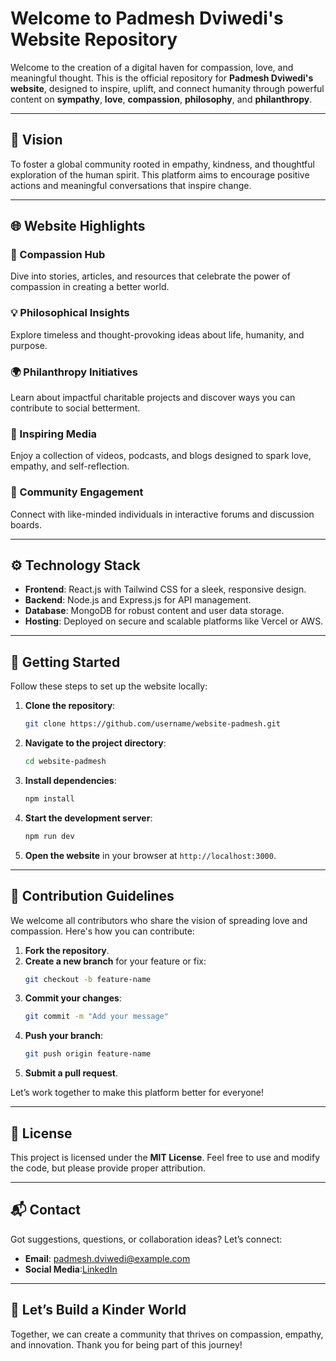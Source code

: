 # Welcome to Padmesh Dviwedi's Website Repository

Welcome to the creation of a digital haven for compassion, love, and meaningful thought. This is the official repository for **Padmesh Dviwedi's website**, designed to inspire, uplift, and connect humanity through powerful content on **sympathy**, **love**, **compassion**, **philosophy**, and **philanthropy**.

---

## 🌟 Vision
To foster a global community rooted in empathy, kindness, and thoughtful exploration of the human spirit. This platform aims to encourage positive actions and meaningful conversations that inspire change.

---

## 🌐 Website Highlights

### 🫶 Compassion Hub
Dive into stories, articles, and resources that celebrate the power of compassion in creating a better world.

### 💡 Philosophical Insights
Explore timeless and thought-provoking ideas about life, humanity, and purpose.

### 🌍 Philanthropy Initiatives
Learn about impactful charitable projects and discover ways you can contribute to social betterment.

### 🎥 Inspiring Media
Enjoy a collection of videos, podcasts, and blogs designed to spark love, empathy, and self-reflection.

### 🤝 Community Engagement
Connect with like-minded individuals in interactive forums and discussion boards.

---

## ⚙️ Technology Stack
- **Frontend**: React.js with Tailwind CSS for a sleek, responsive design.
- **Backend**: Node.js and Express.js for API management.
- **Database**: MongoDB for robust content and user data storage.
- **Hosting**: Deployed on secure and scalable platforms like Vercel or AWS.

---

## 🚀 Getting Started
Follow these steps to set up the website locally:

1. **Clone the repository**:
   ```bash
   git clone https://github.com/username/website-padmesh.git
   ```

2. **Navigate to the project directory**:
   ```bash
   cd website-padmesh
   ```

3. **Install dependencies**:
   ```bash
   npm install
   ```

4. **Start the development server**:
   ```bash
   npm run dev
   ```

5. **Open the website** in your browser at `http://localhost:3000`.

---

## 🤝 Contribution Guidelines
We welcome all contributors who share the vision of spreading love and compassion. Here's how you can contribute:

1. **Fork the repository**.
2. **Create a new branch** for your feature or fix:
   ```bash
   git checkout -b feature-name
   ```
3. **Commit your changes**:
   ```bash
   git commit -m "Add your message"
   ```
4. **Push your branch**:
   ```bash
   git push origin feature-name
   ```
5. **Submit a pull request**.

Let’s work together to make this platform better for everyone!

---

## 📜 License
This project is licensed under the **MIT License**. Feel free to use and modify the code, but please provide proper attribution.

---

## 📬 Contact
Got suggestions, questions, or collaboration ideas? Let’s connect:
- **Email**: padmesh.dviwedi@example.com  
- **Social Media**:[LinkedIn](https://www.linkedin.com/in/padmesh-dviwedi-26b073286/)

---

## 🌟 Let’s Build a Kinder World
Together, we can create a community that thrives on compassion, empathy, and innovation. Thank you for being part of this journey!
